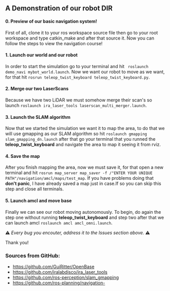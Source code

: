 ## A Demonstration of our robot DIR


#### 0. Preview of our basic navigation system!

First of all, clone it to your ros workspace source file then go to your root workspace and type catkin_make and after that source it.
Now you can follow the steps to view the navigation course!

#### 1. Launch our world and our robot

In order to start the simulation go to your terminal and hit ``` roslaunch demo_navi mybot_world.launch```. Now we want our robot to move as we want, for that hit ```rosrun teleop_twist_keyboard teleop_twist_keyboard.py```.

#### 2. Merge our two LaserScans

Because we have two LiDAR we must somehow merge their scan's so launch
```roslaunch ira_laser_tools laserscan_multi_merger.launch```.

#### 3. Launch the SLAM algorithm

Now that we started the simulation we want it to map the area, to do that we will use gmapping as our SLAM algorithm so hit ```roslaunch gmapping slam_gmapping_dn.launch``` after that go your terminal that you runned the **teleop_twist_keyboard** and navigate the area to map it seeing it from rviz.

#### 4. Save the map

After you finish mapping the area, now we must save it, for that open a new terminal and hit ```rosrun map_server map_saver -f /"ENTER YOUR UNIQUE PATH"/navigation/amcl/maps/test_map```. If you have problems doing that **don't panic**, I have already saved a map just in case.If so you can skip this step and close all terminals.

#### 5. Launch amcl and move base

Finally we can see our robot moving autonomously. To begin, do again the step one without running **teleop_twist_keyboard** and step two after that we can launch amcl ```roslaunch amcl amcl_omni.launch```.


:warning: *Every bug you encouter, address it to the Issues section above.* :warning:

Thank you!


### Sources from GitHub:

- https://github.com/GuiRitter/OpenBase
- https://github.com/iralabdisco/ira_laser_tools
- https://github.com/ros-perception/slam_gmapping
- https://github.com/ros-planning/navigation- 

